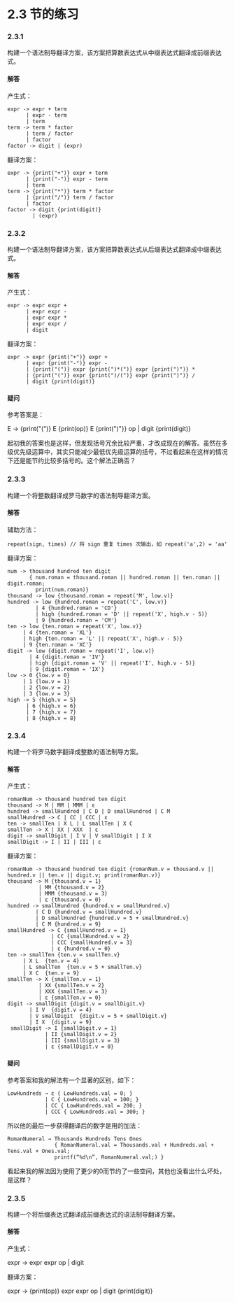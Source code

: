 # 2.3 节的练习

### 2.3.1

构建一个语法制导翻译方案，该方案把算数表达式从中缀表达式翻译成前缀表达式。

#### 解答

产生式：

    expr -> expr + term 
          | expr - term 
          | term
    term -> term * factor 
          | term / factor 
          | factor
    factor -> digit | (expr)

翻译方案：

    expr -> {print("+")} expr + term 
          | {print("-")} expr - term 
          | term
    term -> {print("*")} term * factor 
          | {print("/")} term / factor 
          | factor
    factor -> digit {print(digit)} 
            | (expr)

### 2.3.2

构建一个语法制导翻译方案，该方案把算数表达式从后缀表达式翻译成中缀表达式。

#### 解答

产生式：

    expr -> expr expr + 
          | expr expr - 
          | expr expr * 
          | expr expr / 
          | digit

翻译方案：

    expr -> expr {print("+")} expr + 
          | expr {print("-")} expr - 
          | {print("(")} expr {print(")*(")} expr {print(")")} * 
          | {print("(")} expr {print(")/(")} expr {print(")")} / 
          | digit {print(digit)}
          
#### 疑问

参考答案是：

E -> {print("(")} E {print(op)} E {print(")"}} op | digit {print(digit)}

起初我的答案也是这样，但发现括号冗余比较严重，才改成现在的解答。虽然在多级优先级运算中，其实只能减少最低优先级运算的括号，不过看起来在这样的情况下还是能节约比较多括号的。这个解法正确否？

### 2.3.3

构建一个将整数翻译成罗马数字的语法制导翻译方案。

#### 解答

辅助方法：

    repeat(sign, times) // 将 sign 重复 times 次输出，如 repeat('a',2) = 'aa'

翻译方案：

    num -> thousand hundred ten digit 
           { num.roman = thousand.roman || hundred.roman || ten.roman || digit.roman;
             print(num.roman)}
    thousand -> low {thousand.roman = repeat('M', low.v)}
    hundred -> low {hundred.roman = repeat('C', low.v)}
             | 4 {hundred.roman = 'CD'}
             | high {hundred.roman = 'D' || repeat('X', high.v - 5)}
             | 9 {hundred.roman = 'CM'}
    ten -> low {ten.roman = repeat('X', low.v)}
         | 4 {ten.roman = 'XL'}
         | high {ten.roman = 'L' || repeat('X', high.v - 5)}
         | 9 {ten.roman = 'XC'}
    digit -> low {digit.roman = repeat('I', low.v)}
           | 4 {digit.roman = 'IV'}
           | high {digit.roman = 'V' || repeat('I', high.v - 5)}
           | 9 {digit.roman = 'IX'}
    low -> 0 {low.v = 0}
         | 1 {low.v = 1}
         | 2 {low.v = 2}
         | 3 {low.v = 3}
    high -> 5 {high.v = 5}
          | 6 {high.v = 6}
          | 7 {high.v = 7}
          | 8 {high.v = 8}

### 2.3.4

构建一个将罗马数字翻译成整数的语法制导方案。

#### 解答

产生式：

    romanNum -> thousand hundred ten digit
    thousand -> M | MM | MMM | ε 
    hundred -> smallHundred | C D | D smallHundred | C M
    smallHundred -> C | CC | CCC | ε
    ten -> smallTen | X L | L smallTen | X C
    smallTen -> X | XX | XXX  | ε
    digit -> smallDigit | I V | V smallDigit | I X
    smallDigit -> I | II | III | ε 
翻译方案：
    romanNum -> thousand hundred ten digit {romanNum.v = thousand.v || hundred.v || ten.v || digit.v; print(romanNun.v)}
    thousand -> M {thousand.v = 1} 
              | MM {thousand.v = 2} 
              | MMM {thousand.v = 3} 
              | ε {thousand.v = 0} 
    hundred -> smallHundred {hundred.v = smallHundred.v}
             | C D {hundred.v = smallHundred.v}
             | D smallHundred {hundred.v = 5 + smallHundred.v}
             | C M {hundred.v = 9}
    smallHundred -> C {smallHundred.v = 1}
                  | CC {smallHundred.v = 2}
                  | CCC {smallHundred.v = 3}
                  | ε {hundred.v = 0}
    ten -> smallTen {ten.v = smallTen.v}
         | X L  {ten.v = 4}
         | L smallTen  {ten.v = 5 + smallTen.v}
         | X C  {ten.v = 9}
    smallTen -> X {smallTen.v = 1}
              | XX {smallTen.v = 2} 
              | XXX {smallTen.v = 3}
              | ε {smallTen.v = 0}
    digit -> smallDigit {digit.v = smallDigit.v}
           | I V  {digit.v = 4}
           | V smallDigit  {digit.v = 5 + smallDigit.v}
           | I X  {digit.v = 9}
     smallDigit -> I {smallDigit.v = 1}
                | II {smallDigit.v = 2}
                | III {smallDigit.v = 3} 
                | ε {smallDigit.v = 0}
                
#### 疑问

参考答案和我的解法有一个显著的区别，如下：

    LowHundreds → ε { LowHundreds.val = 0; }
                | C { LowHundreds.val = 100; }
                | CC { LowHundreds.val = 200; }
                | CCC { LowHundreds.val = 300; }

所以他的最后一步获得翻译后的数字是用的加法：

    RomanNumeral → Thousands Hundreds Tens Ones
                   { RomanNumeral.val = Thousands.val + Hundreds.val + Tens.val + Ones.val;
                   printf(“%d\n”, RomanNumeral.val;) }

看起来我的解法因为使用了更少的0而节约了一些空间，其他也没看出什么坏处，是这样？

### 2.3.5

构建一个将后缀表达式翻译成前缀表达式的语法制导翻译方案。

#### 解答

产生式：

expr -> expr expr op | digit

翻译方案：

expr -> {print(op)} expr expr op | digit {print(digit)}


